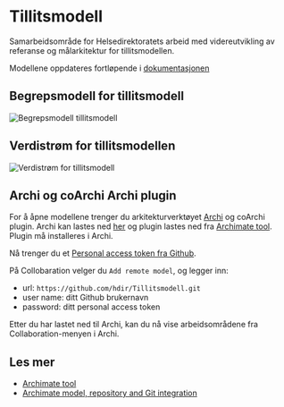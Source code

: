# Tillitsmodell

Samarbeidsområde for Helsedirektoratets arbeid med videreutvikling av referanse og målarkitektur for tillitsmodellen.

Modellene oppdateres fortløpende i [dokumentasjonen](https://hdir.github.io/Tillitsmodell/)

## Begrepsmodell for tillitsmodell

![Begrepsmodell tillitsmodell](https://hdir.github.io/Tillitsrammeverk/id-306e0546311e4ac0bb84d5a9d74d61f0/images/id-4d622527e148494ab3a057ae2546f53a.png)

## Verdistrøm for tillitsmodellen

![Verdistrøm for tillitsmodell](https://hdir.github.io/Tillitsrammeverk/id-306e0546311e4ac0bb84d5a9d74d61f0/images/id-80730268495f4a29b3a43297a5c83b05.png)

## Archi og coArchi Archi plugin

For å åpne modellene trenger du arkitekturverktøyet [Archi](https://www.archimatetool.com/) og coArchi plugin. Archi kan lastes ned [her](https://www.archimatetool.com/download/) og plugin lastes ned fra [Archimate tool](https://www.archimatetool.com/plugins/#coArchi). Plugin må installeres i Archi.

Nå trenger du et [Personal access token fra Github](https://github.com/settings/tokens).

På Collobaration velger du `Add remote model`, og legger inn:

* url: `https://github.com/hdir/Tillitsmodell.git`
* user name: ditt Github brukernavn
* password: ditt personal access token

Etter du har lastet ned til Archi, kan du nå vise arbeidsområdene fra Collaboration-menyen i Archi.

## Les mer

* [Archimate tool](https://www.archimatetool.com/)
* [Archimate model, repository and Git integration](https://github.com/markusvanaardt/readme-coArchi)
